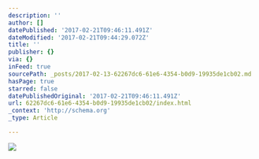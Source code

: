 ```yaml
---
description: ''
author: []
datePublished: '2017-02-21T09:46:11.491Z'
dateModified: '2017-02-21T09:44:29.072Z'
title: ''
publisher: {}
via: {}
inFeed: true
sourcePath: _posts/2017-02-13-62267dc6-61e6-4354-b0d9-19935de1cb02.md
hasPage: true
starred: false
datePublishedOriginal: '2017-02-21T09:46:11.491Z'
url: 62267dc6-61e6-4354-b0d9-19935de1cb02/index.html
_context: 'http://schema.org'
_type: Article

---
```

![](https://the-grid-user-content.s3-us-west-2.amazonaws.com/9755f05e-936b-4ccb-ab38-260b74d6d687.jpg)